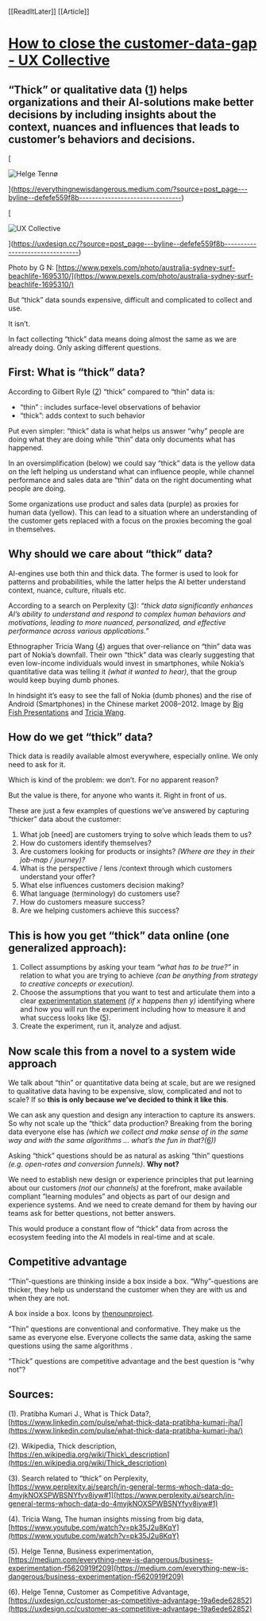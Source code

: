 [[ReadItLater]] [[Article]]

# [How to close the customer-data-gap - UX Collective](https://uxdesign.cc/how-to-close-the-customer-data-gap-defefe559f8b)

## “Thick” or qualitative data ([1](https://www.linkedin.com/pulse/what-thick-data-pratibha-kumari-jha/)) helps organizations and their AI-solutions make better decisions by including insights about the context, nuances and influences that leads to customer’s behaviors and decisions.

[

![Helge Tennø](Attachment/Helge%20Tennø.jpeg)



](https://everythingnewisdangerous.medium.com/?source=post_page---byline--defefe559f8b--------------------------------)

[

![UX Collective](Attachment/UX%20Collective.png)



](https://uxdesign.cc/?source=post_page---byline--defefe559f8b--------------------------------)

Photo by G N: [https://www.pexels.com/photo/australia-sydney-surf-beachlife-1695310/](https://www.pexels.com/photo/australia-sydney-surf-beachlife-1695310/)

But “thick” data sounds expensive, difficult and complicated to collect and use.

It isn’t.

In fact collecting “thick” data means doing almost the same as we are already doing. Only asking different questions.

## **First: What is “thick” data?**

According to Gilbert Ryle ([2](https://en.wikipedia.org/wiki/Thick_description)) “thick” compared to “thin” data is:

-   “thin” : includes surface-level observations of behavior
-   “thick”: adds context to such behavior

Put even simpler: “thick” data is what helps us answer “why” people are doing what they are doing while “thin” data only documents what has happened.

In an oversimplification (below) we could say “thick” data is the yellow data on the left helping us understand what can influence people, while channel performance and sales data are “thin” data on the right documenting what people are doing.

Some organizations use product and sales data (purple) as proxies for human data (yellow). This can lead to a situation where an understanding of the customer gets replaced with a focus on the proxies becoming the goal in themselves.

## **Why should we care about “thick” data?**

AI-engines use both thin and thick data. The former is used to look for patterns and probabilities, while the latter helps the AI better understand context, nuance, culture, rituals etc.

According to a search on Perplexity ([3](https://www.perplexity.ai/search/in-general-terms-whoch-data-do-4myjkNOXSPWBSNYfyv8iyw#1)): *“thick data significantly enhances AI’s ability to understand and respond to complex human behaviors and motivations, leading to more nuanced, personalized, and effective performance across various applications.”*

Ethnographer Tricia Wang ([4](https://www.youtube.com/watch?v=pk35J2u8KqY)) argues that over-reliance on “thin” data was part of Nokia’s downfall. Their own “thick” data was clearly suggesting that even low-income individuals would invest in smartphones, while Nokia’s quantitative data was telling it *(what it wanted to hear)*, that the group would keep buying dumb phones.

In hindsight it’s easy to see the fall of Nokia (dumb phones) and the rise of Android (Smartphones) in the Chinese market 2008–2012. Image by [Big Fish Presentations](https://bigfishpresentations.com/2017/08/02/ted-talk-week-tricia-wang/) and [Tricia Wang](https://bigfishpresentations.com/2017/08/02/ted-talk-week-tricia-wang/).

## **How do we get “thick” data?**

Thick data is readily available almost everywhere, especially online. We only need to ask for it.

Which is kind of the problem: we don’t. For no apparent reason?

But the value is there, for anyone who wants it. Right in front of us.

These are just a few examples of questions we’ve answered by capturing “thicker” data about the customer:

1.  What job \[need\] are customers trying to solve which leads them to us?
2.  How do customers identify themselves?
3.  Are customers looking for products or insights? *(Where are they in their job-map / journey)?*
4.  What is the perspective / lens /context through which customers understand your offer?
5.  What else influences customers decision making?
6.  What language (terminology) do customers use?
7.  How do customers measure success?
8.  Are we helping customers achieve this success?

## This is how you get “thick” data online (one generalized approach):

1.  Collect assumptions by asking your team *“what has to be true?”* in relation to what you are trying to achieve *(can be anything from strategy to creative concepts or execution).*
2.  Choose the assumptions that you want to test and articulate them into a clear [experimentation statement](https://medium.com/everything-new-is-dangerous/business-experimentation-f5620919f209) *(if x happens then y)* identifying where and how you will run the experiment including how to measure it and what success looks like ([5](https://medium.com/everything-new-is-dangerous/business-experimentation-f5620919f209)).
3.  Create the experiment, run it, analyze and adjust.

## **Now scale this from a novel to a system wide approach**

We talk about “thin” or quantitative data being at scale, but are we resigned to qualitative data having to be expensive, slow, complicated and not to scale? If so **this is only because we’ve decided to think it like this**.

We can ask any question and design any interaction to capture its answers. So why not scale up the “thick” data production? Breaking from the boring data everyone else has *(which we collect and make sense of in the same way and with the same algorithms … what’s the fun in that?(*[*6*](https://uxdesign.cc/customer-as-competitive-advantage-19a6ede62852)*))*

Asking “thick” questions should be as natural as asking “thin” questions *(e.g. open-rates and conversion funnels)*. **Why not?**

We need to establish new design or experience principles that put learning about our customers *(not our channels)* at the forefront, make available compliant “learning modules” and objects as part of our design and experience systems. And we need to create demand for them by having our teams ask for better questions, not better answers.

This would produce a constant flow of “thick” data from across the ecosystem feeding into the AI models in real-time and at scale.

## Competitive advantage

“Thin”-questions are thinking inside a box inside a box. “Why”-questions are thicker, they help us understand the customer when they are with us and when they are not.

A box inside a box. Icons by [thenounproject](https://thenounproject.com/).

“Thin” questions are conventional and conformative. They make us the same as everyone else. Everyone collects the same data, asking the same questions using the same algorithms .

“Thick” questions are competitive advantage and the best question is “why not”?

## Sources:

(1). Pratibha Kumari J., What is Thick Data?, [https://www.linkedin.com/pulse/what-thick-data-pratibha-kumari-jha/](https://www.linkedin.com/pulse/what-thick-data-pratibha-kumari-jha/)

(2). Wikipedia, Thick description, [https://en.wikipedia.org/wiki/Thick\_description](https://en.wikipedia.org/wiki/Thick_description)

(3). Search related to “thick” on Perplexity, [https://www.perplexity.ai/search/in-general-terms-whoch-data-do-4myjkNOXSPWBSNYfyv8iyw#1](https://www.perplexity.ai/search/in-general-terms-whoch-data-do-4myjkNOXSPWBSNYfyv8iyw#1)

(4). Tricia Wang, The human insights missing from big data, [https://www.youtube.com/watch?v=pk35J2u8KqY](https://www.youtube.com/watch?v=pk35J2u8KqY)

(5). Helge Tennø, Business experimentation, [https://medium.com/everything-new-is-dangerous/business-experimentation-f5620919f209](https://medium.com/everything-new-is-dangerous/business-experimentation-f5620919f209)

(6). Helge Tennø, Customer as Competitive Advantage, [https://uxdesign.cc/customer-as-competitive-advantage-19a6ede62852](https://uxdesign.cc/customer-as-competitive-advantage-19a6ede62852)